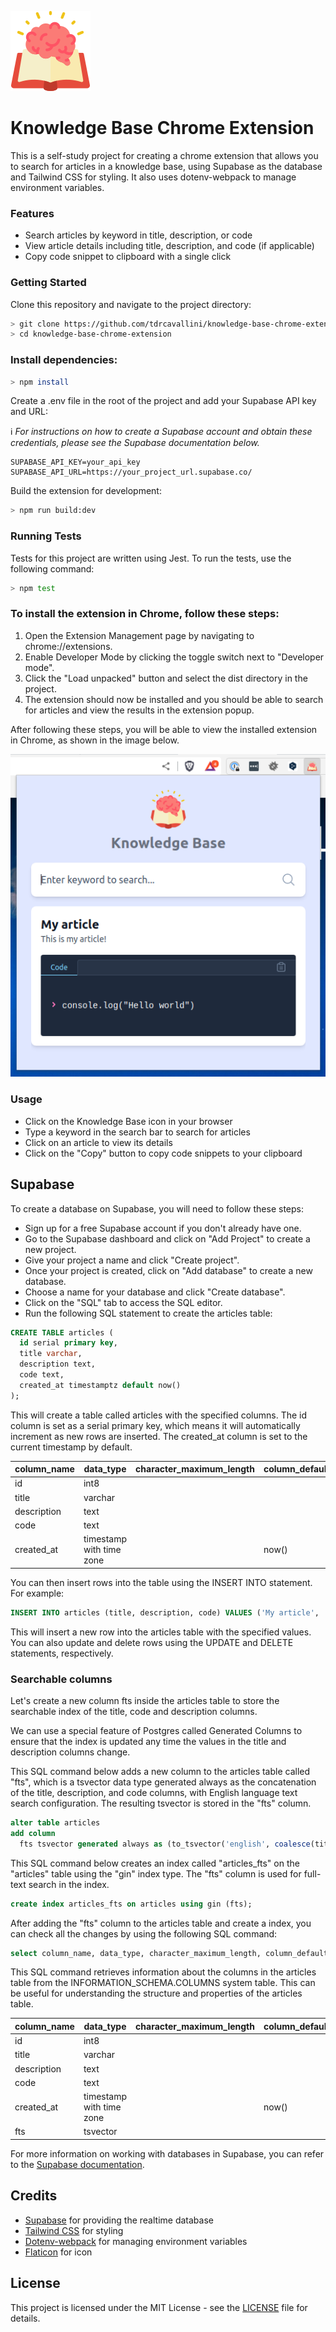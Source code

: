 ![](src/icon.png)
# Knowledge Base Chrome Extension
This is a self-study project for creating a chrome extension that allows you to search for articles in a knowledge base, using Supabase as the database and Tailwind CSS for styling. It also uses dotenv-webpack to manage environment variables.


### Features
- Search articles by keyword in title, description, or code
- View article details including title, description, and code (if applicable)
- Copy code snippet to clipboard with a single click


### Getting Started
Clone this repository and navigate to the project directory:

```bash
> git clone https://github.com/tdrcavallini/knowledge-base-chrome-extension.git
> cd knowledge-base-chrome-extension
```


### Install dependencies:
```bash
> npm install
```


Create a .env file in the root of the project and add your Supabase API key and URL:

:information_source: *For instructions on how to create a Supabase account and obtain these credentials, please see the Supabase documentation below.*


    SUPABASE_API_KEY=your_api_key
    SUPABASE_API_URL=https://your_project_url.supabase.co/



Build the extension for development:
```bash
> npm run build:dev
```


### Running Tests
Tests for this project are written using Jest. To run the tests, use the following command:
```bash
> npm test
```


### To install the extension in Chrome, follow these steps:
1. Open the Extension Management page by navigating to chrome://extensions.
2. Enable Developer Mode by clicking the toggle switch next to "Developer mode".
3. Click the "Load unpacked" button and select the dist directory in the project.
4. The extension should now be installed and you should be able to search for articles and view the results in the extension popup.

After following these steps, you will be able to view the installed extension in Chrome, as shown in the image below.

![](assets/screenshots/chrome-extension-knowledge-base.png)


### Usage
- Click on the Knowledge Base icon in your browser
- Type a keyword in the search bar to search for articles
- Click on an article to view its details
- Click on the "Copy" button to copy code snippets to your clipboard


## Supabase
To create a database on Supabase, you will need to follow these steps:

- Sign up for a free Supabase account if you don't already have one.
- Go to the Supabase dashboard and click on "Add Project" to create a new project.
- Give your project a name and click "Create project".
- Once your project is created, click on "Add database" to create a new database.
- Choose a name for your database and click "Create database".
- Click on the "SQL" tab to access the SQL editor.
- Run the following SQL statement to create the articles table:

```sql
CREATE TABLE articles (
  id serial primary key,
  title varchar,
  description text,
  code text,
  created_at timestamptz default now()
);
```

This will create a table called articles with the specified columns. The id column is set as a serial primary key, which means it will automatically increment as new rows are inserted. The created_at column is set to the current timestamp by default.

| column_name | data_type                | character_maximum_length | column_default | is_nullable |
| ----------- | ------------------------ | ------------------------ | -------------- | ----------- |
| id          | int8                     |                          |                | NO          |
| title       | varchar                  |                          |                | YES         |
| description | text                     |                          |                | YES         |
| code        | text                     |                          |                | YES         |
| created_at  | timestamp with time zone |                          | now()          | YES         |

You can then insert rows into the table using the INSERT INTO statement. For example:
```sql
INSERT INTO articles (title, description, code) VALUES ('My article', 'This is my article', 'console.log("Hello world")');
```

This will insert a new row into the articles table with the specified values. You can also update and delete rows using the UPDATE and DELETE statements, respectively.


### Searchable columns
Let's create a new column fts inside the articles table to store the searchable index of the title, code and description columns.

We can use a special feature of Postgres called Generated Columns to ensure that the index is updated any time the values in the title and description columns change.

This SQL command below adds a new column to the articles table called "fts", which is a tsvector data type generated always as the concatenation of the title, description, and code columns, with English language text search configuration. The resulting tsvector is stored in the "fts" column.
```sql
alter table articles
add column
  fts tsvector generated always as (to_tsvector('english', coalesce(title, '') || ' ' || coalesce(description, '') || ' ' || coalesce(code, '') )) stored;
```

This SQL command below creates an index called "articles_fts" on the "articles" table using the "gin" index type. The "fts" column is used for full-text search in the index.
```sql
create index articles_fts on articles using gin (fts);
```
 
After adding the "fts" column to the articles table and create a index, you can check all the changes by using the following SQL command:
```sql
select column_name, data_type, character_maximum_length, column_default, is_nullable from INFORMATION_SCHEMA.COLUMNS where table_name = 'articles';
```
This SQL command retrieves information about the columns in the articles table from the INFORMATION_SCHEMA.COLUMNS system table. This can be useful for understanding the structure and properties of the articles table.

| column_name | data_type                | character_maximum_length | column_default | is_nullable |
| ----------- | ------------------------ | ------------------------ | -------------- | ----------- |
| id          | int8                     |                          |                | NO          |
| title       | varchar                  |                          |                | YES         |
| description | text                     |                          |                | YES         |
| code        | text                     |                          |                | YES         |
| created_at  | timestamp with time zone |                          | now()          | YES         |
| fts         | tsvector                 |                          |                | YES         |

For more information on working with databases in Supabase, you can refer to the [Supabase documentation](https://supabase.com/docs "Supabase documentation").


## Credits
- [Supabase](https://supabase.io "Supabase") for providing the realtime database
- [Tailwind CSS](https://tailwindcss.com/ "Tailwind CSS") for styling
- [Dotenv-webpack](https://www.npmjs.com/package/dotenv-webpack "Dotenv-webpack") for managing environment variables
- [Flaticon](https://www.flaticon.com/ "Flaticon") for icon



## License
This project is licensed under the MIT License - see the [LICENSE](LICENSE "LICENSE") file for details.